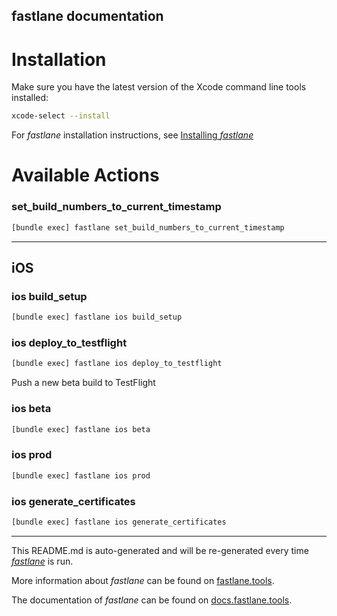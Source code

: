 fastlane documentation
----

# Installation

Make sure you have the latest version of the Xcode command line tools installed:

```sh
xcode-select --install
```

For _fastlane_ installation instructions, see [Installing _fastlane_](https://docs.fastlane.tools/#installing-fastlane)

# Available Actions

### set_build_numbers_to_current_timestamp

```sh
[bundle exec] fastlane set_build_numbers_to_current_timestamp
```



----


## iOS

### ios build_setup

```sh
[bundle exec] fastlane ios build_setup
```



### ios deploy_to_testflight

```sh
[bundle exec] fastlane ios deploy_to_testflight
```

Push a new beta build to TestFlight

### ios beta

```sh
[bundle exec] fastlane ios beta
```



### ios prod

```sh
[bundle exec] fastlane ios prod
```



### ios generate_certificates

```sh
[bundle exec] fastlane ios generate_certificates
```



----

This README.md is auto-generated and will be re-generated every time [_fastlane_](https://fastlane.tools) is run.

More information about _fastlane_ can be found on [fastlane.tools](https://fastlane.tools).

The documentation of _fastlane_ can be found on [docs.fastlane.tools](https://docs.fastlane.tools).
